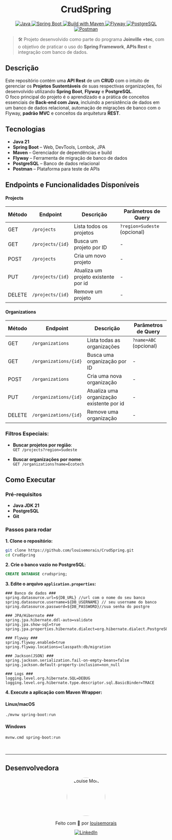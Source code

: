 <h1 align="center"> CrudSpring</h1>

<p align="center">
  <a href="https://www.java.com/">
    <img alt="Java" src="https://img.shields.io/badge/Java-ED8B00?style=for-the-badge&logo=java&logoColor=white">
  </a>
  <a href="https://spring.io/projects/spring-boot">
    <img alt="Spring Boot" src="https://img.shields.io/badge/Spring%20Boot-6DB33F?style=for-the-badge&logo=spring-boot&logoColor=white">
  </a>
  <a href="https://maven.apache.org/">
    <img alt="Build with Maven" src="https://img.shields.io/badge/Maven-C71A36?style=for-the-badge&logo=apache-maven&logoColor=white">
  </a>
  <a href="https://flywaydb.org/">
    <img alt="Flyway" src="https://img.shields.io/badge/Flyway-1B7B42?style=for-the-badge&logo=flyway&logoColor=white">
  </a>
  <a href="https://www.postgresql.org/">
    <img alt="PostgreSQL" src="https://img.shields.io/badge/PostgreSQL-336791?style=for-the-badge&logo=postgresql&logoColor=white">
  </a>
    <a href="https://www.postman.com/">
    <img alt="Postman" src="https://img.shields.io/badge/Postman-FF6C37?style=for-the-badge&logo=postman&logoColor=white">
    </a>
</p>

> 🛠️ Projeto desenvolvido como parte do programa **Joinville +tec**, com o objetivo de praticar o uso do **Spring Framework**, **APIs Rest** e integração com banco de dados.

##  Descrição

Este repositório contém uma **API Rest** de um **CRUD** com o intuito de gerenciar os **Projetos Sustentáveis** de suas respectivas organizações, foi desenvolvido utilizando **Spring Boot**, **Flyway** e **PostgreSQL**.  
O foco principal do projeto é o aprendizado e a prática de conceitos essenciais de **Back-end com Java**, incluindo a persistência de dados em um banco de dados relacional, automação de migrações de banco com o Flyway, **padrão MVC** e conceitos da arquitetura **REST**.

##  Tecnologias

-  **Java 21**
-  **Spring Boot** – Web, DevTools, Lombok, JPA
-  **Maven** – Gerenciador de dependências e build
- ️**Flyway** – Ferramenta de migração de banco de dados
-  **PostgreSQL** – Banco de dados relacional
-  **Postman** – Plataforma para teste de APIs


##  Endpoints e Funcionalidades Disponíveis

 ####  Projects
| Método | Endpoint                          | Descrição                            | Parâmetros de Query          |
|--------|-----------------------------------|--------------------------------------|------------------------------|
| GET    | `/projects`                      | Lista todos os projetos              | `?region=Sudeste` (opcional) |
| GET    | `/projects/{id}`                 | Busca um projeto por ID              | -                            |
| POST   | `/projects`                      | Cria um novo projeto                 | -                            |
| PUT    | `/projects/{id}`                 | Atualiza um projeto existente por id | -                            |
| DELETE | `/projects/{id}`                 | Remove um projeto                    | -                            |

 ####  Organizations
| Método | Endpoint                        | Descrição                                | Parâmetros de Query        |
|--------|---------------------------------|------------------------------------------|----------------------------|
| GET    | `/organizations`               | Lista todas as organizações              | `?name=ABC` (opcional)     |
| GET    | `/organizations/{id}`          | Busca uma organização por ID             | -                          |
| POST   | `/organizations`               | Cria uma nova organização                | -                          |
| PUT    | `/organizations/{id}`          | Atualiza uma organização existente por id | -                          |
| DELETE | `/organizations/{id}`          | Remove uma organização                   | -                          |

###  Filtros Especiais:
- **Buscar projetos por região**:  
  `GET /projects?region=Sudeste`

- **Buscar organizações por nome**:  
  `GET /organizations?name=Ecotech`  



##  Como Executar

###  Pré-requisitos

- **Java JDK 21**
- **PostgreSQL**
-  **Git**

###  Passos para rodar

**1. Clone o repositório:**

```bash
git clone https://github.com/louisemorais/CrudSpring.git
cd CrudSpring
```
**2. Crie o banco vazio no PostgreSQL**:
   ```sql
   CREATE DATABASE crudspring;
```
**3. Edite o arquivo ``application.properties``:**
```
### Banco de dados ###
spring.datasource.url=${DB_URL} //url com o nome do seu banco
spring.datasource.username=${DB_USERNAME} // seu username do banco
spring.datasource.password=${DB_PASSWORD}//sua senha do postgre

### JPA/Hibernate ###
spring.jpa.hibernate.ddl-auto=validate
spring.jpa.show-sql=true
spring.jpa.properties.hibernate.dialect=org.hibernate.dialect.PostgreSQLDialect

### Flyway ###
spring.flyway.enabled=true
spring.flyway.locations=classpath:db/migration

### Jackson(JSON) ###
spring.jackson.serialization.fail-on-empty-beans=false
spring.jackson.default-property-inclusion=non_null

### Logs ###
logging.level.org.hibernate.SQL=DEBUG
logging.level.org.hibernate.type.descriptor.sql.BasicBinder=TRACE
```


**4. Execute a aplicação com Maven Wrapper:**

#### Linux/macOS

```bash
./mvnw spring-boot:run
```

####  Windows

```bash
mvnw.cmd spring-boot:run
```
<br>

---


##  Desenvolvedora

<p align="center">
  <a href="https://github.com/louisemorais">
    <img src="https://github.com/louisemorais.png" width="120" style="border-radius: 50%;" alt="Louise Morais"/>
  </a>
</p>

<p align="center">
  Feito com 💙 por <a href="https://github.com/louisemorais"> louisemorais</a><br
  ><a href="https://www.linkedin.com/in/louisemorais/"><img style="margin-top: 12px" src="https://img.shields.io/badge/linkedin-0A66C2?style=for-the-badge&logo=linkedin&logoColor=white" alt="LinkedIn"/>

</p>
